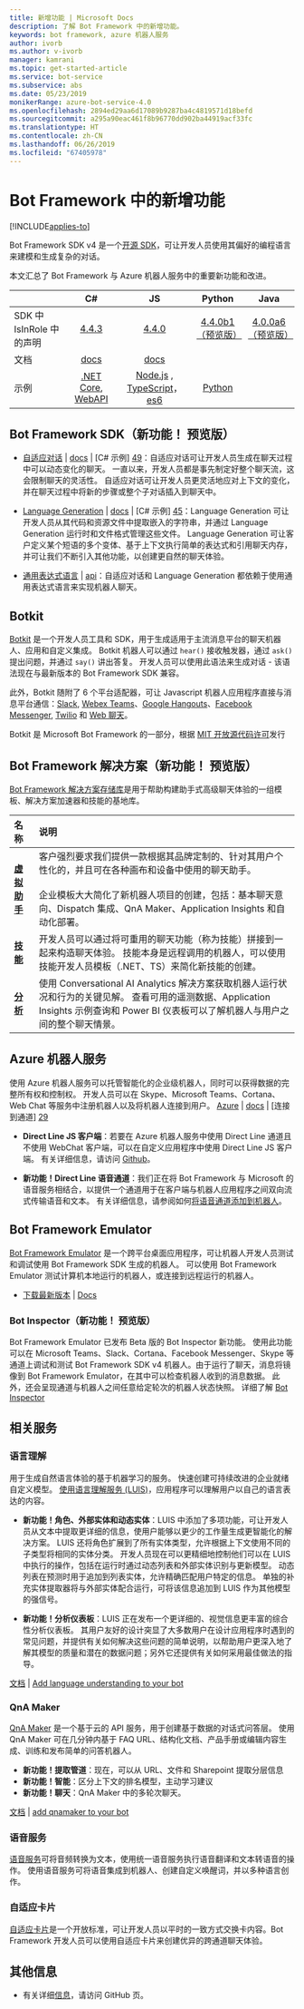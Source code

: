 ```yaml
---
title: 新增功能 | Microsoft Docs
description: 了解 Bot Framework 中的新增功能。
keywords: bot framework, azure 机器人服务
author: ivorb
ms.author: v-ivorb
manager: kamrani
ms.topic: get-started-article
ms.service: bot-service
ms.subservice: abs
ms.date: 05/23/2019
monikerRange: azure-bot-service-4.0
ms.openlocfilehash: 2894ed29aa6d17089b9287ba4c4819571d18befd
ms.sourcegitcommit: a295a90eac461f8b96770dd902ba44919acf33fc
ms.translationtype: HT
ms.contentlocale: zh-CN
ms.lasthandoff: 06/26/2019
ms.locfileid: "67405978"
---
```

# <a name="whats-new-in-bot-framework"></a>Bot Framework 中的新增功能

[!INCLUDE[applies-to](includes/applies-to.md)]

Bot Framework SDK v4 是一个[开源 SDK][1a]，可让开发人员使用其偏好的编程语言来建模和生成复杂的对话。

本文汇总了 Bot Framework 与 Azure 机器人服务中的重要新功能和改进。

|   | C#  | JS  | Python |  Java | 
|---|:---:|:---:|:------:|:-----:|
|SDK 中 IsInRole 中的声明 |[4.4.3][1] | [4.4.0][2] | [4.4.0b1（预览版）][3] | [4.0.0a6（预览版）][3a]|
|文档 | [docs][5] |[docs][5] |  | |
|示例 |[.NET Core][6], [WebAPI][10] |[Node.js][7] , [TypeScript][8]，[es6][9]  | [Python][111] | | 

[1a]:https://github.com/microsoft/botframework-sdk/#readme
[1]:https://github.com/Microsoft/botbuilder-dotnet/#packages
[2]:https://github.com/Microsoft/botbuilder-js#packages
[3]:https://github.com/Microsoft/botbuilder-python#packages
[3a]:https://github.com/Microsoft/botbuilder-java#packages
[4]:https://github.com/Microsoft/botbuilder-java#packages
[5]:https://docs.microsoft.com/azure/bot-service/?view=azure-bot-service-4.0
[6]:https://github.com/Microsoft/BotBuilder-Samples/tree/master/samples/csharp_dotnetcore
[7]:https://github.com/Microsoft/BotBuilder-Samples/tree/master/samples/javascript_nodejs
[8]:https://github.com/Microsoft/BotBuilder-Samples/tree/master/samples/javascript_typescript
[9]:https://github.com/Microsoft/BotBuilder-Samples/tree/master/samples/javascript_es6
[10]:https://github.com/Microsoft/BotBuilder-Samples/tree/master/samples/csharp_webapi
[111]:https://github.com/Microsoft/botbuilder-python/tree/master/samples

<a name="V4-whats-new"></a>
## <a name="bot-framework-sdk-new-in-preview"></a>Bot Framework SDK（新功能！ 预览版）

- [自适应对话][47] | [docs][48] | [C# 示例] [49]：自适应对话可让开发人员生成在聊天过程中可以动态变化的聊天。  一直以来，开发人员都是事先制定好整个聊天流，这会限制聊天的灵活性。  自适应对话可让开发人员更灵活地应对上下文的变化，并在聊天过程中将新的步骤或整个子对话插入到聊天中。 

- [Language Generation][43] | [docs][44] | [C# 示例] [45]：Language Generation 可让开发人员从其代码和资源文件中提取嵌入的字符串，并通过 Language Generation 运行时和文件格式管理这些文件。  Language Generation 可让客户定义某个短语的多个变体、基于上下文执行简单的表达式和引用聊天内存，并可让我们不断引入其他功能，以创建更自然的聊天体验。

- [通用表达式语言][40] | [api][41]：自适应对话和 Language Generation 都依赖于使用通用表达式语言来实现机器人聊天。

[40]:https://github.com/Microsoft/BotBuilder-Samples/tree/master/experimental/common-expression-language#readme
[41]:https://github.com/Microsoft/BotBuilder-Samples/blob/master/experimental/common-expression-language/api-reference.md
[43]:https://github.com/Microsoft/BotBuilder-Samples/tree/master/experimental/language-generation#readme
[44]:https://github.com/Microsoft/BotBuilder-Samples/tree/master/experimental/language-generation/docs
[45]:https://github.com/Microsoft/BotBuilder-Samples/tree/master/experimental/language-generation/csharp_dotnetcore
[46]:https://github.com/Microsoft/BotBuilder-Samples/tree/master/experimental/language-generation/javascript_nodejs/13.core-bot
[47]:https://github.com/Microsoft/BotBuilder-Samples/tree/master/experimental/adaptive-dialog#readme
[48]:https://github.com/Microsoft/BotBuilder-Samples/tree/master/experimental/adaptive-dialog/docs
[49]:https://github.com/Microsoft/BotBuilder-Samples/tree/master/experimental/adaptive-dialog/csharp_dotnetcore
[50]:https://github.com/Microsoft/BotBuilder-Samples/tree/master/experimental/adaptive-dialog/declarative

## <a name="botkit"></a>Botkit
[Botkit][100] 是一个开发人员工具和 SDK，用于生成适用于主流消息平台的聊天机器人、应用和自定义集成。 Botkit 机器人可以通过 `hear()` 接收触发器，通过 `ask()` 提出问题，并通过 `say()` 讲出答复。 开发人员可以使用此语法来生成对话 - 该语法现在与最新版本的 Bot Framework SDK 兼容。 

此外，Botkit 随附了 6 个平台适配器，可让 Javascript 机器人应用程序直接与消息平台通信：[Slack][102], [Webex Teams][103]、[Google Hangouts][104]、[Facebook Messenger][105], [Twilio][106] 和 [Web 聊天][107]。

Botkit 是 Microsoft Bot Framework 的一部分，根据 [MIT 开放源代码许可][101]发行

[100]:https://github.com/howdyai/botkit#readme
[101]:https://github.com/howdyai/botkit/blob/master/LICENSE.md
[102]:https://github.com/howdyai/botkit/tree/master/packages/botbuilder-adapter-slack#readme
[103]:https://github.com/howdyai/botkit/tree/master/packages/botbuilder-adapter-webex#readme
[104]:https://github.com/howdyai/botkit/tree/master/packages/botbuilder-adapter-hangouts#readme
[105]:https://github.com/howdyai/botkit/tree/master/packages/botbuilder-adapter-facebook#readme
[106]:https://github.com/howdyai/botkit/tree/master/packages/botbuilder-adapter-twilio-sms#readme
[107]:https://github.com/howdyai/botkit/tree/master/packages/botbuilder-adapter-web#readme

## <a name="bot-framework-solutions-new-in-preview"></a>Bot Framework 解决方案（新功能！ 预览版）

[Bot Framework 解决方案存储库](https://github.com/Microsoft/AI#readme)是用于帮助构建助手式高级聊天体验的一组模板、解决方案加速器和技能的基地库。

| 名称 | 说明 |  
|:------------|:------------| 
|[**虚拟助手**](https://github.com/Microsoft/AI/tree/master/docs#virtual-assistant) | 客户强烈要求我们提供一款根据其品牌定制的、针对其用户个性化的，并且可在各种画布和设备中使用的聊天助手。 <br/><br/> 企业模板大大简化了新机器人项目的创建，包括：基本聊天意向、Dispatch 集成、QnA Maker、Application Insights 和自动化部署。|
|[**技能**](https://github.com/Microsoft/AI/blob/master/docs/overview/skills.md)| 开发人员可以通过将可重用的聊天功能（称为技能）拼接到一起来构造聊天体验。 技能本身是远程调用的机器人，可以使用技能开发人员模板（.NET、TS）来简化新技能的创建。 
|[**分析**](https://github.com/Microsoft/AI/blob/master/docs/readme.md#analytics)| 使用 Conversational AI Analytics 解决方案获取机器人运行状况和行为的关键见解。 查看可用的遥测数据、Application Insights 示例查询和 Power BI 仪表板可以了解机器人与用户之间的整个聊天情景。 |

## <a name="azure-bot-service"></a>Azure 机器人服务
使用 Azure 机器人服务可以托管智能化的企业级机器人，同时可以获得数据的完整所有权和控制权。 开发人员可以在 Skype、Microsoft Teams、Cortana、Web Chat 等服务中注册机器人以及将机器人连接到用户。 [Azure][27] |  [docs][28] | [连接到通道] [29] 

* **Direct Line JS 客户端**：若要在 Azure 机器人服务中使用 Direct Line 通道且不使用 WebChat 客户端，可以在自定义应用程序中使用 Direct Line JS 客户端。 有关详细信息，请访问 [Github][30]。

<a name="ABS-whats-new"></a>

* **新功能！Direct Line 语音通道**：我们正在将 Bot Framework 与 Microsoft 的语音服务相结合，以提供一个通道用于在客户端与机器人应用程序之间双向流式传输语音和文本。  有关详细信息，请参阅如何[将语音通道添加到机器人](https://docs.microsoft.com/azure/bot-service/directline-speech-bot?view=azure-bot-service-4.0)。

[27]:https://azure.microsoft.com/services/bot-service/
[28]:https://docs.microsoft.com/azure/bot-service/bot-service-overview-introduction?view=azure-bot-service-4.0
[29]:https://docs.microsoft.com/azure/bot-service/bot-service-manage-channels?view=azure-bot-service-4.0
[30]:https://github.com/Microsoft/BotFramework-DirectLineJS/blob/master/README.md


## <a name="bot-framework-emulator"></a>Bot Framework Emulator
[Bot Framework Emulator][60] 是一个跨平台桌面应用程序，可让机器人开发人员测试和调试使用 Bot Framework SDK 生成的机器人。 可以使用 Bot Framework Emulator 测试计算机本地运行的机器人，或连接到远程运行的机器人。

- [下载最新版本][61] | [Docs][62]

<a name="Emulator-whats-new"></a>
### <a name="bot-inspector-new-in-preview"></a>Bot Inspector（新功能！ 预览版）

Bot Framework Emulator 已发布 Beta 版的 Bot Inspector 新功能。 使用此功能可以在 Microsoft Teams、Slack、Cortana、Facebook Messenger、Skype 等通道上调试和测试 Bot Framework SDK v4 机器人。由于运行了聊天，消息将镜像到 Bot Framework Emulator，在其中可以检查机器人收到的消息数据。 此外，还会呈现通道与机器人之间任意给定轮次的机器人状态快照。 详细了解 [Bot Inspector](https://github.com/Microsoft/BotFramework-Emulator/blob/master/content/CHANNELS.md)

[60]:https://github.com/Microsoft/BotFramework-Emulator#readme
[61]:https://github.com/Microsoft/BotFramework-Emulator/releases/latest
[62]:https://docs.microsoft.com/azure/bot-service/bot-service-debug-emulator?view=azure-bot-service-4.0


## <a name="related-services"></a>相关服务

### <a name="language-understanding"></a>语言理解 
用于生成自然语言体验的基于机器学习的服务。 快速创建可持续改进的企业就绪自定义模型。 [使用语言理解服务 (LUIS)][30]，应用程序可以理解用户以自己的语言表达的内容。

<a name="LUIS-whats-new"></a>

- **新功能！角色、外部实体和动态实体**：LUIS 中添加了多项功能，可让开发人员从文本中提取更详细的信息，使用户能够以更少的工作量生成更智能化的解决方案。 LUIS 还将角色扩展到了所有实体类型，允许根据上下文使用不同的子类型将相同的实体分类。 开发人员现在可以更精细地控制他们可以在 LUIS 中执行的操作，包括在运行时通过动态列表和外部实体识别与更新模型。 动态列表在预测时用于追加到列表实体，允许精确匹配用户特定的信息。 单独的补充实体提取器将与外部实体配合运行，可将该信息追加到 LUIS 作为其他模型的强信号。

- **新功能！分析仪表板**：LUIS 正在发布一个更详细的、视觉信息更丰富的综合性分析仪表板。 其用户友好的设计突显了大多数用户在设计应用程序时遇到的常见问题，并提供有关如何解决这些问题的简单说明，以帮助用户更深入地了解其模型的质量和潜在的数据问题；另外它还提供有关如何采用最佳做法的指导。

[文档][31] | [Add language understanding to your bot][32] 

[18]:https://github.com/Microsoft/botbuilder-tools/tree/master/packages/LUIS#readme
[19]:https://github.com/Microsoft/botbuilder-tools/tree/master/packages/QnAMaker#readme
[30]:https://www.luis.ai
[31]:https://docs.microsoft.com/azure/cognitive-services/LUIS/Home
[32]:https://docs.microsoft.com/azure/bot-service/bot-builder-howto-v4-luis?view=azure-bot-service-4.0&branch=pr-en-us-1325&tabs=csharp

### <a name="qna-maker"></a>QnA Maker
[QnA Maker][33] 是一个基于云的 API 服务，用于创建基于数据的对话式问答层。 使用 QnA Maker 可在几分钟内基于 FAQ URL、结构化文档、产品手册或编辑内容生成、训练和发布简单的问答机器人。

<a name="QnA-whats-new"></a>

- **新功能！提取管道**：现在，可以从 URL、文件和 Sharepoint 提取分层信息
- **新功能！智能**：区分上下文的排名模型，主动学习建议
- **新功能！聊天**：QnA Maker 中的多轮次聊天。

[文档][34]  | [add qnamaker to your bot][35] 

[33]:https://www.qnamaker.ai/
[34]:https://aka.ms/qnamaker-docs-home
[35]:https://docs.microsoft.com/azure/bot-service/bot-builder-howto-qna?view=azure-bot-service-4.0&branch=pr-en-us-1325&tabs=cs

### <a name="speech-services"></a>语音服务
[语音服务](https://docs.microsoft.com/azure/cognitive-services/speech-service/)可将音频转换为文本，使用统一语音服务执行语音翻译和文本转语音的操作。 使用语音服务可将语音集成到机器人、创建自定义唤醒词，并以多种语言创作。

### <a name="adaptive-cards"></a>自适应卡片
[自适应卡片](https://adaptivecards.io)是一个开放标准，可让开发人员以平时的一致方式交换卡内容。Bot Framework 开发人员可以使用自适应卡片来创建优异的跨通道聊天体验。

## <a name="additional-information"></a>其他信息
- 有关详细[信息](https://github.com/Microsoft/botframework/blob/master/whats-new.md#whats-new)，请访问 GitHub 页。
